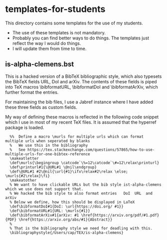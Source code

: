 # templates-for-students

This directory contains some templates for the use of my students.

* The use of these templates is not mandatory.
* Probably you can find better ways to do things. The templates just reflect the way I would do things.
* I will update them from time to time.

## is-alpha-clemens.bst

This is a hacked version of a BibTeX bibliographic style, which also typesets the BibTeX fields URL, DoI and arXiv.
The contents of these fields is piped into TeX macros \bibformatURL, \bibformatDoI and \bibformatArXiv, which further format the entries.

For maintaining the bib files, I use a Jabref instance where I have added these three fields as custom fields.

My way of defining these macros is reflected in the following code snippet which I use in most of my recent TeX files. It is assumed
that the hyperref package is loaded.

```
  %%  Define a macro \murls for multiple urls which can format multiple urls when seperated by blanks 
  %   We use this in the bibliography
  %   See https://tex.stackexchange.com/questions/57865/how-to-use-multiple-urls-for-one-bibtex-reference
  \makeatletter
  \def\murls{\begingroup \catcode`\%=12\catcode`\#=12\relax\printurl}
  \def\printurl#1{\@URL#1 \@nil\endgroup}
  \def\@URL#1 #2\@nil{\url{#1}\ifx\relax#2\relax \else; \murls{#2\relax}\fi}
  \makeatother
  % We want to have clickable URLs but the bib style ist-alpha-clemens which we use does not support that.
  % We hacked the bib style to also format entries   DoI  URL  and  arXiv
  % Below we define, how this should be displayed in LaTeX
  \def\bibformatDoI#1{DoI: \url{https://doi.org/ #1}}
  \def\bibformatURL#1{URL: \murls{#1}}
  \def\bibformatArXiv#1{arXiv: #1 \href{https://arxiv.org/pdf/#1.pdf}{PDF} \href{https://arxiv.org/abs/#1}{Abstract}}
  %
  % That is the bibliography style we need for deadling with this.
  \bibliographystyle{/Users/cap/TEX/is-alpha-clemens}
```

